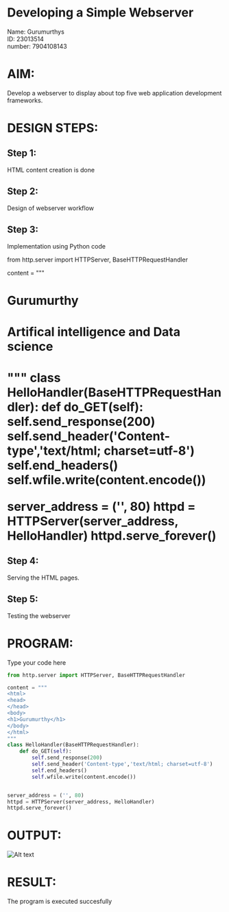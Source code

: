 # Developing a Simple Webserver
Name: Gurumurthys        
ID: 23013514         
number: 7904108143
# AIM:


Develop a webserver to display about top five web application development frameworks.

# DESIGN STEPS:

## Step 1:

HTML content creation is done

## Step 2:

Design of webserver workflow

## Step 3:

Implementation using Python code

from http.server import HTTPServer, BaseHTTPRequestHandler

content = """
<html>
<head>
</head>
<body>
<h1>Gurumurthy</h1>
<h1>Artifical intelligence and Data science<h1>
</body>
</html>
"""
class HelloHandler(BaseHTTPRequestHandler):
    def do_GET(self):
        self.send_response(200)
        self.send_header('Content-type','text/html; charset=utf-8')
        self.end_headers()
        self.wfile.write(content.encode())


server_address = ('', 80)
httpd = HTTPServer(server_address, HelloHandler)
httpd.serve_forever()

## Step 4:

Serving the HTML pages.

## Step 5:

Testing the webserver
# PROGRAM:
Type your code here
```python
from http.server import HTTPServer, BaseHTTPRequestHandler

content = """
<html>
<head>
</head>
<body>
<h1>Gurumurthy</h1>
</body>
</html>
"""
class HelloHandler(BaseHTTPRequestHandler):
    def do_GET(self):
        self.send_response(200)
        self.send_header('Content-type','text/html; charset=utf-8')
        self.end_headers()
        self.wfile.write(content.encode())


server_address = ('', 80)
httpd = HTTPServer(server_address, HelloHandler)
httpd.serve_forever()


```
# OUTPUT:
![Alt text](webserver.jpg)

# RESULT:

The program is executed succesfully


